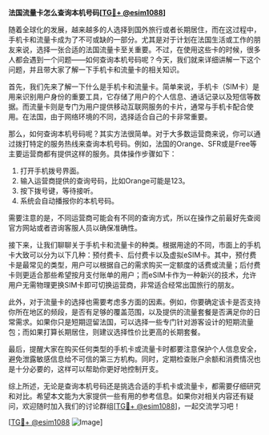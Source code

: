 **法国流量卡怎么查询本机号码[[TG💪+ @esim1088](https://t.me/s/esim1088)]**

随着全球化的发展，越来越多的人选择到国外旅行或者长期居住，而在这过程中，手机卡和流量卡成为了不可或缺的一部分。尤其是对于计划在法国生活或工作的朋友来说，选择一张合适的法国流量卡至关重要。不过，在使用这些卡的时候，很多人都会遇到一个问题——如何查询本机号码呢？今天，我们就来详细讲解一下这个问题，并且带大家了解一下手机卡和流量卡的相关知识。

首先，我们先来了解一下什么是手机卡和流量卡。简单来说，手机卡（SIM卡）是用来识别用户身份的重要工具，它存储了用户的个人信息、通话记录以及短信等数据。而流量卡则是专门为用户提供移动互联网服务的卡片，通常与手机卡配合使用。在法国，由于网络环境的不同，选择适合自己的卡非常重要。

那么，如何查询本机号码呢？其实方法很简单。对于大多数运营商来说，你可以通过拨打特定的服务热线来查询本机号码。例如，法国的Orange、SFR或是Free等主要运营商都有提供这样的服务。具体操作步骤如下：

1. 打开手机拨号界面。
2. 输入运营商提供的查询号码，比如Orange可能是123。
3. 按下拨号键，等待接听。
4. 系统会自动播报你的本机号码。

需要注意的是，不同运营商可能会有不同的查询方式，所以在操作之前最好先查阅官方网站或者咨询客服人员以确保准确性。

接下来，让我们聊聊关于手机卡和流量卡的种类。根据用途的不同，市面上的手机卡大致可以分为以下几种：预付费卡、后付费卡以及虚拟eSIM卡。其中，预付费卡是最常见的类型，用户可以根据自己的需求购买一定额度的话费或流量；后付费卡则更适合那些希望按月支付账单的用户；而eSIM卡作为一种新兴的技术，允许用户无需物理更换SIM卡即可切换运营商，非常适合经常出国旅行的朋友。

此外，对于流量卡的选择也需要考虑多方面的因素。例如，你要确定该卡是否支持你所在地区的频段，是否有足够的覆盖范围，以及提供的流量套餐是否满足你的日常需求。如果你只是短期逗留法国，可以选择一些专门针对游客设计的短期流量包；而如果打算长期居住，则建议选择性价比更高的长期套餐。

最后，提醒大家在购买任何类型的手机卡或流量卡时都要注意保护个人信息安全，避免泄露敏感信息给不可信的第三方机构。同时，定期检查账户余额和消费情况也是十分必要的，这样可以帮助你更好地控制开支。

综上所述，无论是查询本机号码还是挑选合适的手机卡或流量卡，都需要仔细研究和对比。希望本文能为大家提供一些有用的参考信息。如果你对相关内容还有疑问，欢迎随时加入我们的讨论群组[[TG💪+ @esim1088](https://t.me/s/esim1088)]，一起交流学习吧！

[[TG💪+ @esim1088](https://t.me/s/esim1088) ![Image](https://i.postimg.cc/4NQfJmqS/Snipaste-2025-05-13-00-14-12.png)]